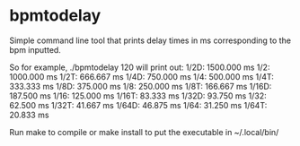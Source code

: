 # bpmtodelay
Simple command line tool that prints delay times in ms corresponding to the bpm inputted.

So for example, ./bpmtodelay 120 will print out:
1/2D:   1500.000 ms
1/2:    1000.000 ms
1/2T:   666.667 ms
1/4D:   750.000 ms
1/4:    500.000 ms
1/4T:   333.333 ms
1/8D:   375.000 ms
1/8:    250.000 ms
1/8T:   166.667 ms
1/16D:  187.500 ms
1/16:   125.000 ms
1/16T:  83.333 ms
1/32D:  93.750 ms
1/32:   62.500 ms
1/32T:  41.667 ms
1/64D:  46.875 ms
1/64:   31.250 ms
1/64T:  20.833 ms

Run make to compile or make install to put the executable in ~/.local/bin/
